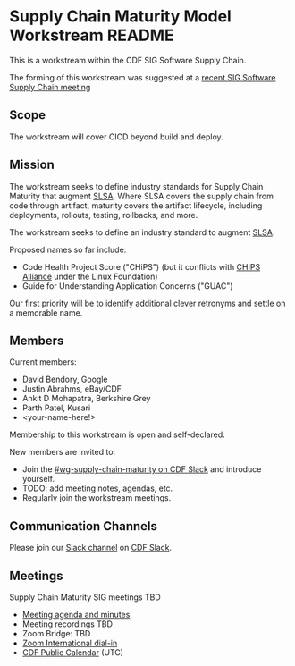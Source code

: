 # Supply Chain Maturity Model Workstream README

This is a workstream within the CDF SIG Software Supply Chain.

The forming of this workstream was suggested at a [recent SIG Software Supply
Chain
meeting](https://github.com/cdfoundation/sig-software-supply-chain/blob/main/docs/meetings.md#August-25-2022)

## Scope

The workstream will cover CICD beyond build and deploy.

## Mission

The workstream seeks to define industry standards for Supply Chain Maturity that
augment [SLSA](http://slsa.dev).  Where SLSA covers the supply chain from code
through artifact, maturity covers the artifact lifecycle, including deployments,
rollouts, testing, rollbacks, and more.

The workstream seeks to define an industry standard to augment [SLSA](http://slsa.dev).

Proposed names so far include:
*  Code Health Project Score ("CHiPS") (but it conflicts with [CHIPS
   Alliance](https://chipsalliance.org/) under the Linux Foundation)
*  Guide for Understanding Application Concerns ("GUAC")

Our first priority will be to identify additional clever retronyms and settle on
a memorable name.

## Members
Current members:
* David Bendory, Google
* Justin Abrahms, eBay/CDF
* Ankit D Mohapatra, Berkshire Grey
* Parth Patel, Kusari
* <your-name-here!>

Membership to this workstream is open and self-declared.

New members are invited to:
* Join the [#wg-supply-chain-maturity on CDF
  Slack](https://cdeliveryfdn.slack.com/archives/C03V8R6C64C) and introduce
  yourself.
* TODO: add meeting notes, agendas, etc.
* Regularly join the workstream meetings.

## Communication Channels

Please join our [Slack
channel](https://cdeliveryfdn.slack.com/archives/C03V8R6C64C) on [CDF
Slack](https://cdeliveryfdn.slack.com/join/shared_invite/zt-nwc0jjd0-G65oEpv5ynFfPD5oOX5Ogg#/).

## Meetings

Supply Chain Maturity SIG meetings TBD

* [Meeting agenda and minutes](https://hackmd.io/xq6lH4F7RUWmqZhluMcgLw)
* Meeting recordings TBD
* Zoom Bridge: TBD
* [Zoom International dial-in](https://zoom.us/zoomconference)
* [CDF Public Calendar](https://calendar.google.com/calendar/u/0/embed?src=linuxfoundation.org_mhf0kmgedn67ihni8r129avp24@group.calendar.google.com&ctz=UTC) (UTC)

